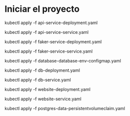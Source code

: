 # Iniciar el proyecto
   
kubectl apply -f api-service-deployment.yaml


kubectl apply -f api-service-service.yaml

kubectl apply -f faker-service-deployment.yaml

kubectl apply -f faker-service-service.yaml

kubectl apply -f database-database-env-configmap.yaml

kubectl apply -f db-deployment.yaml        

kubectl apply -f db-service.yaml 

kubectl apply -f website-deployment.yaml 

kubectl apply -f website-service.yaml 

kubectl apply -f postgres-data-persistentvolumeclaim.yaml                  
                             
